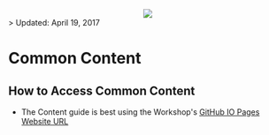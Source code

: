 <center>
<img src="https://cloudaccelerate.github.io/TTC-CommonContent/images/ttc-logo.png" />
</center>
> Updated: April 19, 2017

# Common Content
    
## How to Access Common Content

- The Content guide is best using the Workshop's [GitHub IO Pages Website URL](https://rebrand.ly/ttccommoncontent) 
